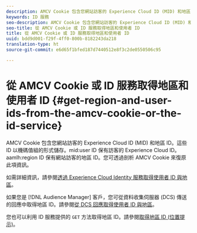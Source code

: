 ```yaml
---
description: AMCV Cookie 包含您網站訪客的 Experience Cloud ID (MID) 和地區 ID。這些 ID 以機碼值組的形式儲存。mid user ID 保有訪客的 Experience Cloud ID。aamlh region ID 保有網站訪客的地區 ID。您可透過剖析 AMCV Cookie 來復原此項資訊。
keywords: ID 服務
seo-description: AMCV Cookie 包含您網站訪客的 Experience Cloud ID (MID) 和地區 ID。這些 ID 以機碼值組的形式儲存。mid user ID 保有訪客的 Experience Cloud ID。aamlh region ID 保有網站訪客的地區 ID。您可透過剖析 AMCV Cookie 來復原此項資訊。
seo-title: 從 AMCV Cookie 或 ID 服務取得地區和使用者 ID
title: 從 AMCV Cookie 或 ID 服務取得地區和使用者 ID
uuid: bdd9d001-f29f-4ff0-800b-8182243da218
translation-type: ht
source-git-commit: e6d65f1bfed187d7440512e8f3c2de0550506c95

---
```



# 從 AMCV Cookie 或 ID 服務取得地區和使用者 ID {#get-region-and-user-ids-from-the-amcv-cookie-or-the-id-service}

AMCV Cookie 包含您網站訪客的 Experience Cloud ID (MID) 和地區 ID。這些 ID 以機碼值組的形式儲存。mid:user ID 保有訪客的 Experience Cloud ID。aamlh:region ID 保有網站訪客的地區 ID。您可透過剖析 AMCV Cookie 來復原此項資訊。

如需詳細資訊，請參閱[透過 Experience Cloud Identity 服務取得使用者 ID 與地區](https://marketing.adobe.com/resources/help/en_US/aam/dcs-mcid-ids.html)。

如果您是 [!DNL Audience Manager] 客戶，您可從資料收集伺服器 (DCS) 傳送的回應中取得地區 ID。請參閱[從 DCS 回應取得使用者 ID 與地區](https://marketing.adobe.com/resources/help/en_US/aam/dcs-aam-ids.html)。

您也可以利用 ID 服務提供的 `GET` 方法取得地區 ID。請參閱[取得地區 ID (位置提示)](../library/get-set/getlocationhint.md#reference-a761030ff06c4439946bb56febf42d4c)。

